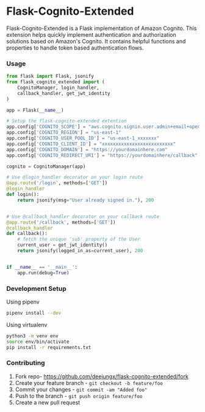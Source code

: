 # Flask-Cognito-Extended

Flask-Cognito-Extended is a Flask implementation of Amazon Cognito. This extension helps quickly implement authentication and authorization solutions based on Amazon's Cognito. It contains helpful functions and properties to handle token based authentication flows.

### Usage

```python
from flask import Flask, jsonify
from flask_cognito_extended import (
    CognitoManager, login_handler,
    callback_handler, get_jwt_identity
)

app = Flask(__name__)

# Setup the flask-cognito-extended extention
app.config['COGNITO_SCOPE'] = "aws.cognito.signin.user.admin+email+openid+profile"
app.config['COGNITO_REGION'] = "us-east-1"
app.config['COGNITO_USER_POOL_ID'] = "us-east-1_xxxxxxx"
app.config['COGNITO_CLIENT_ID'] = "xxxxxxxxxxxxxxxxxxxxxxxxxx"
app.config['COGNITO_DOMAIN'] = "https://yourdomainhere.com"
app.config['COGNITO_REDIRECT_URI'] = "https://yourdomainhere/callback"

cognito = CognitoManager(app)

# Use @login_handler decorator on your login route
@app.route('/login', methods=['GET'])
@login_handler
def login():
    return jsonify(msg="User already signed in."), 200


# Use @callback_handler decorator on your callback route
@app.route('/callback', methods=['GET'])
@callback_handler
def callback():
    # fetch the unique 'sub' property of the User
    current_user = get_jwt_identity()
    return jsonify(logged_in_as=current_user), 200


if __name__ == '__main__':
    app.run(debug=True)
```

### Development Setup

Using pipenv
```bash
pipenv install --dev 
```
Using virtualenv
```bash
python3 -m venv env
source env/bin/activate
pip install -r requirements.txt
```

### Contributing

1. Fork repo- https://github.com/deejungx/flask-cognito-extended/fork
2. Create your feature branch - `git checkout -b feature/foo`
3. Commit your changes - `git commit -am "Added foo"`
4. Push to the branch - `git push origin feature/foo`
5. Create a new pull request

